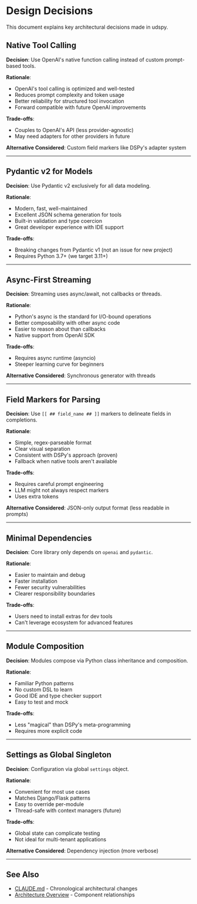 # Design Decisions

This document explains key architectural decisions made in udspy.

## Native Tool Calling

**Decision**: Use OpenAI's native function calling instead of custom prompt-based tools.

**Rationale**:
- OpenAI's tool calling is optimized and well-tested
- Reduces prompt complexity and token usage
- Better reliability for structured tool invocation
- Forward compatible with future OpenAI improvements

**Trade-offs**:
- Couples to OpenAI's API (less provider-agnostic)
- May need adapters for other providers in future

**Alternative Considered**: Custom field markers like DSPy's adapter system

---

## Pydantic v2 for Models

**Decision**: Use Pydantic v2 exclusively for all data modeling.

**Rationale**:
- Modern, fast, well-maintained
- Excellent JSON schema generation for tools
- Built-in validation and type coercion
- Great developer experience with IDE support

**Trade-offs**:
- Breaking changes from Pydantic v1 (not an issue for new project)
- Requires Python 3.7+ (we target 3.11+)

---

## Async-First Streaming

**Decision**: Streaming uses async/await, not callbacks or threads.

**Rationale**:
- Python's async is the standard for I/O-bound operations
- Better composability with other async code
- Easier to reason about than callbacks
- Native support from OpenAI SDK

**Trade-offs**:
- Requires async runtime (asyncio)
- Steeper learning curve for beginners

**Alternative Considered**: Synchronous generator with threads

---

## Field Markers for Parsing

**Decision**: Use `[[ ## field_name ## ]]` markers to delineate fields in completions.

**Rationale**:
- Simple, regex-parseable format
- Clear visual separation
- Consistent with DSPy's approach (proven)
- Fallback when native tools aren't available

**Trade-offs**:
- Requires careful prompt engineering
- LLM might not always respect markers
- Uses extra tokens

**Alternative Considered**: JSON-only output format (less readable in prompts)

---

## Minimal Dependencies

**Decision**: Core library only depends on `openai` and `pydantic`.

**Rationale**:
- Easier to maintain and debug
- Faster installation
- Fewer security vulnerabilities
- Clearer responsibility boundaries

**Trade-offs**:
- Users need to install extras for dev tools
- Can't leverage ecosystem for advanced features

---

## Module Composition

**Decision**: Modules compose via Python class inheritance and composition.

**Rationale**:
- Familiar Python patterns
- No custom DSL to learn
- Good IDE and type checker support
- Easy to test and mock

**Trade-offs**:
- Less "magical" than DSPy's meta-programming
- Requires more explicit code

---

## Settings as Global Singleton

**Decision**: Configuration via global `settings` object.

**Rationale**:
- Convenient for most use cases
- Matches Django/Flask patterns
- Easy to override per-module
- Thread-safe with context managers (future)

**Trade-offs**:
- Global state can complicate testing
- Not ideal for multi-tenant applications

**Alternative Considered**: Dependency injection (more verbose)

---

## See Also

- [CLAUDE.md](https://github.com/silvestrid/udspy/blob/main/CLAUDE.md) - Chronological architectural changes
- [Architecture Overview](overview.md) - Component relationships
